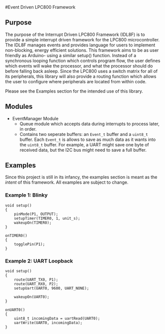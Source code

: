 #Event Driven LPC800 Framework

## Purpose
The purpose of the Interrupt Driven LPC800 Framework (IDL8F) is to provide a 
simple interrupt driven framework for the LPC800 microcontroller. The IDL8F
manages events and provides language for users to implement
non-blocking, energy efficient solutions. This framework aims to be as user
friendly as Arduino- using a similar setup() function. Instead of a synchronous
looping function which controls program flow, the user defines which events will
wake the processor, and what the processor should do before falling back asleep. 
Since the LPC800 uses a switch matrix for all of its peripherals, this library
will also provide a routing function which allows the user to configure where
peripherals are located from within code.

Please see the Examples section for the intended use of this library.

## Modules

- EventManager Module
  - Queue module which accepts data during interrupts to process later, in order.
  - Contains two seperate buffers: an `Event_t` buffer and a `uint8_t` buffer. Each `Event_t` is allows to save as much data as it wants into the `uint8_t` buffer. For example, a UART might save one byte of received data, but the I2C bus might need to save a full buffer.

## Examples

Since this project is still in its infancy, the examples section is meant as the _intent_ of this framework. All examples are subject to change.

### Example 1: Blinky

    void setup()
    {
        pinMode(P1, OUTPUT);
        setupTimer(TIMER0, 1, unit_s);
        wakeupOn(TIMER0);
    }

    onTIMER0()
    {
        togglePin(P1);
    }

### Example 2: UART Loopback

    void setup()
    {
        route(UART_TX0, P1);
        route(UART_RX0, P2);
        setupUart(UART0, 9600, UART_NONE);
        
        wakeupOn(UART0);
    }

    onUART0()
    {
        uint8_t incomingData = uartRead(UART0);
        uartWrite(UART0, incomingData);
    }
